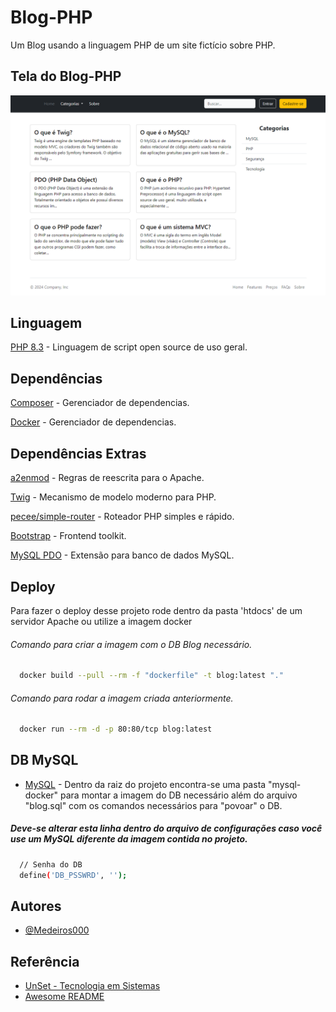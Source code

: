 
# Blog-PHP

Um Blog usando a linguagem PHP de um site fictício
sobre PHP.


## Tela do Blog-PHP

![Screenshot](https://raw.githubusercontent.com/Medeiros000/Medeiros000/a382f95afb70a0d629aa888c3f084abb6eb94a51/imagens/exemplo.png)
## Linguagem

[PHP 8.3](https://www.php.net/releases/8.3/en.php) - Linguagem de script open source de uso geral.


## Dependências
[Composer](https://getcomposer.org/) - Gerenciador de dependencias.

[Docker](https://www.docker.com/) - Gerenciador de dependencias.

## Dependências Extras
[a2enmod](https://www.digitalocean.com/community/tutorials/how-to-rewrite-urls-with-mod_rewrite-for-apache-on-ubuntu-20-04) - Regras de reescrita para o Apache.

[Twig](https://twig.symfony.com/doc/3.x/installation.html) - Mecanismo de modelo moderno para PHP.

[pecee/simple-router](https://packagist.org/packages/pecee/simple-router) - Roteador PHP simples e rápido.

[Bootstrap](https://getbootstrap.com/) - Frontend toolkit.

[MySQL PDO](https://www.mysql.com/) - Extensão para banco de dados MySQL.

## Deploy

Para fazer o deploy desse projeto rode dentro da pasta 'htdocs' de um servidor Apache ou utilize a imagem docker

###### Comando para criar a imagem com o DB Blog necessário.
```bash
  docker build --pull --rm -f "dockerfile" -t blog:latest "." 
```
###### Comando para rodar a imagem criada anteriormente.
```bash
  docker run --rm -d -p 80:80/tcp blog:latest 
```

## DB MySQL

- [MySQL](https://www.mysql.com/) - Dentro da raiz do projeto encontra-se uma pasta "mysql-docker" para montar a imagem do DB necessário além do arquivo "blog.sql" com os comandos necessários para "povoar" o DB.

##### Deve-se alterar esta linha dentro do arquivo de configurações caso você use um MySQL diferente da imagem contida no projeto.
```bash
  // Senha do DB
  define('DB_PSSWRD', '');
```

## Autores

- [@Medeiros000](https://github.com/Medeiros000)


## Referência

 - [UnSet - Tecnologia em  Sistemas](https://www.unset.com.br/)
 - [Awesome README](https://github.com/matiassingers/awesome-readme)
